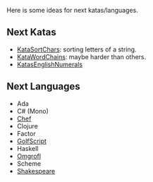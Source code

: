 Here is some ideas for next katas/languages.

Next Katas
----------

- [KataSortChars](http://codekata.pragprog.com/2007/01/kata_eleven_sor.html):
  sorting letters of a string.
- [KataWordChains](http://codekata.pragprog.com/2007/01/kata_nineteen_w.html):
  maybe harder than others.
- [KatasEnglishNumerals](http://rubyquiz.com/quiz25.html)


Next Languages
--------------

- Ada
- C# (Mono)
- [Chef](http://www.dangermouse.net/esoteric/chef.html)
- Clojure
- Factor
- [GolfScript](http://www.golfscript.com/golfscript/)
- Haskell
- [Omgrofl](http://esolangs.org/wiki/Omgrofl)
- Scheme
- [Shakespeare](http://shakespearelang.sourceforge.net/report/shakespeare/shakespeare.html)
